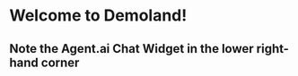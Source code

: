 # Welcome to Demoland!

## Note the Agent.ai Chat Widget in the lower right-hand corner
<html>
<body>
<!-- agent.ai chat widget begin -->
        <script id="user-care-script" type="text/javascript" src="https://webclient.agent.ai/js/agentai.js"></script>
        <script>
            AgentAI.initialize({
                'app_id': 'udvlVlwJLtdfGpuFvelhqw',
                'api_key': 'AHTN65UUJVE4Q0002UPWNPOZ262FC3DAWLS2KJH3XE',
                'allow_location': true,
                'api_domain': 'agent-demo01.agent.ai'
            });
        </script>
<!-- agent.ai chat widget end -->
</body>
</html>
